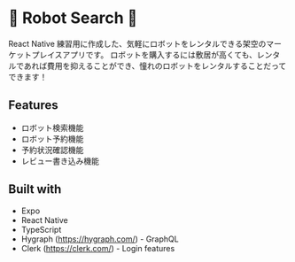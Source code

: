 # 🤖 Robot Search 🤖

React Native 練習用に作成した、気軽にロボットをレンタルできる架空のマーケットプレイスアプリです。
ロボットを購入するには敷居が高くても、レンタルであれば費用を抑えることができ、憧れのロボットをレンタルすることだってできます！

## Features

- ロボット検索機能
- ロボット予約機能
- 予約状況確認機能
- レビュー書き込み機能

## Built with

- Expo
- React Native
- TypeScript
- Hygraph (https://hygraph.com/) - GraphQL
- Clerk (https://clerk.com/) - Login features
